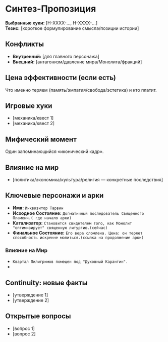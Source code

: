 # Синтез-Пропозиция

**Выбранные хуки:** [H-XXXX-…, H-XXXX-…]  
**Тезис:** [короткое формулирование смысла/позиции истории]


## Конфликты
- **Внутренний:** [для главного персонажа]  
- **Внешний:** [антагонизм/давление мира/Монолита/фракций]

## Цена эффективности (если есть)
Что именно теряем (память/эмпатия/свобода/эстетика) и кто платит.

## Игровые хуки
- [механика/квест 1]  
- [механика/квест 2]

## Мифический момент
Один запоминающийся «иконический кадр».

## Влияние на мир
- [политика/экономика/культура/религия — конкретные последствия]


## Ключевые персонажи и арки
- **Имя:** `Инквизитор Тарвин`
- **Исходное Состояние:** `Догматичный последователь Священного Пламени.( где начало арки)` 
- **Катализатор:** `Становится свидетелем того, как Монолит "оптимизирует" священную литургию.(сейчас)`
- **Финальное Состояние:** `Его вера сломлена. Цена: он теряет способность искренне молиться.(ссылка на продолжение арки)`

### **Влияние на Мир**
- `Квартал Пилигримов помещен под "Духовный Карантин".`
- 
## Continuity: новые факты
- [утверждение 1]  
- [утверждение 2]

## Открытые вопросы
- [вопрос 1]  
- [вопрос 2]
